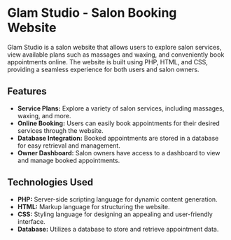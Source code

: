 # Glam Studio - Salon Booking Website

Glam Studio is a salon website that allows users to explore salon services, view available plans such as massages and waxing, and conveniently book appointments online. The website is built using PHP, HTML, and CSS, providing a seamless experience for both users and salon owners.

## Features

- **Service Plans:** Explore a variety of salon services, including massages, waxing, and more.
- **Online Booking:** Users can easily book appointments for their desired services through the website.
- **Database Integration:** Booked appointments are stored in a database for easy retrieval and management.
- **Owner Dashboard:** Salon owners have access to a dashboard to view and manage booked appointments.

## Technologies Used

- **PHP:** Server-side scripting language for dynamic content generation.
- **HTML:** Markup language for structuring the website.
- **CSS:** Styling language for designing an appealing and user-friendly interface.
- **Database:** Utilizes a database to store and retrieve appointment data.

